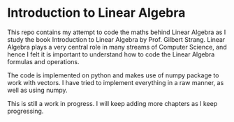 # Introduction to Linear Algebra

This repo contains my attempt to code the maths behind Linear Algebra as I study the book
Introduction to Linear Algebra by Prof. Gilbert Strang. Linear Algebra plays a very central
role in many streams of Computer Science, and hence I felt it is important to understand how
to code the Linear Algebra formulas and operations.

The code is implemented on python and makes use of numpy package to work with vectors. 
I have tried to implement everything in a raw manner, as well as using numpy. 

This is still a work in progress. I will keep adding more chapters as I keep progressing. 